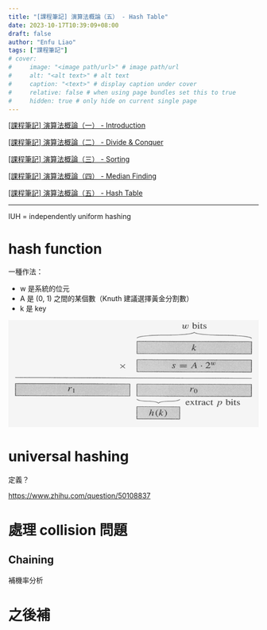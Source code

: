 ```yaml
---
title: "[課程筆記] 演算法概論（五） - Hash Table"
date: 2023-10-17T10:39:09+08:00
draft: false
author: "Enfu Liao"
tags: ["課程筆記"]
# cover:
#     image: "<image path/url>" # image path/url
#     alt: "<alt text>" # alt text
#     caption: "<text>" # display caption under cover
#     relative: false # when using page bundles set this to true
#     hidden: true # only hide on current single page
---
```


[[課程筆記] 演算法概論（一） - Introduction](../2023-08-25-algo-01/)

[[課程筆記] 演算法概論（二） - Divide & Conquer](../2023-09-12-algo-02/)

[[課程筆記] 演算法概論（三） - Sorting](../2023-09-19-algo-03/)

[[課程筆記] 演算法概論（四） - Median Finding](../2023-10-12-algo-04/)

[[課程筆記] 演算法概論（五） - Hash Table](../2023-10-17-algo-05/)

---

IUH = independently uniform hashing

# hash function

一種作法：
- w 是系統的位元
- A 是 (0, 1) 之間的某個數（Knuth 建議選擇黃金分割數）
- k 是 key

![](./Screenshot%20from%202023-10-17%2011-22-40.png)

# universal hashing

定義？

https://www.zhihu.com/question/50108837

# 處理 collision 問題

## Chaining

補機率分析





# 之後補